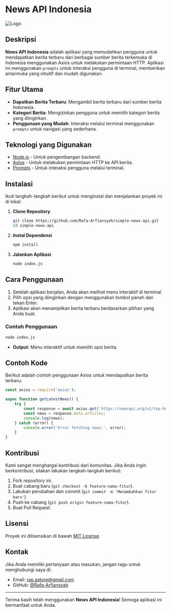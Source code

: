 # News API Indonesia

![Logo](https://example.com/logo.png) <!-- Ganti dengan URL logo proyek kamu -->

## Deskripsi

**News API Indonesia** adalah aplikasi yang memudahkan pengguna untuk mendapatkan berita terbaru dari berbagai sumber berita terkemuka di Indonesia menggunakan Axios untuk melakukan permintaan HTTP. Aplikasi ini menggunakan `prompts` untuk interaksi pengguna di terminal, memberikan antarmuka yang intuitif dan mudah digunakan.

## Fitur Utama

- **Dapatkan Berita Terbaru**: Mengambil berita terbaru dari sumber berita Indonesia.
- **Kategori Berita**: Mengizinkan pengguna untuk memilih kategori berita yang diinginkan.
- **Penggunaan yang Mudah**: Interaksi melalui terminal menggunakan `prompts` untuk navigasi yang sederhana.

## Teknologi yang Digunakan

- [Node.js](https://nodejs.org/) - Untuk pengembangan backend.
- [Axios](https://axios-http.com/) - Untuk melakukan permintaan HTTP ke API berita.
- [Prompts](https://github.com/terkelg/prompts) - Untuk interaksi pengguna melalui terminal.

## Instalasi

Ikuti langkah-langkah berikut untuk menginstal dan menjalankan proyek ini di lokal:

1. **Clone Repository**
   ```bash
   git clone https://github.com/Rafa-Arfiansyah/simple-news-api.git
   cd simple-news-api
   ```

2. **Instal Dependensi**
   ```bash
   npm install
   ```

3. **Jalankan Aplikasi**
   ```bash
   node index.js
   ```

## Cara Penggunaan

1. Setelah aplikasi berjalan, Anda akan melihat menu interaktif di terminal.
2. Pilih opsi yang diinginkan dengan menggunakan tombol panah dan tekan Enter.
3. Aplikasi akan menampilkan berita terbaru berdasarkan pilihan yang Anda buat.

### Contoh Penggunaan

```bash
node index.js
```

- **Output**: Menu interaktif untuk memilih opsi berita.

## Contoh Kode

Berikut adalah contoh penggunaan Axios untuk mendapatkan berita terbaru:

```javascript
const axios = require('axios');

async function getLatestNews() {
    try {
        const response = await axios.get('https://newsapi.org/v2/top-headlines?country=id&apiKey=YOUR_API_KEY');
        const news = response.data.articles;
        console.log(news);
    } catch (error) {
        console.error('Error fetching news:', error);
    }
}
```

## Kontribusi

Kami sangat menghargai kontribusi dari komunitas. Jika Anda ingin berkontribusi, silakan lakukan langkah-langkah berikut:

1. Fork repository ini.
2. Buat cabang baru (`git checkout -b feature-nama-fitur`).
3. Lakukan perubahan dan commit (`git commit -m 'Menambahkan fitur baru'`).
4. Push ke cabang (`git push origin feature-nama-fitur`).
5. Buat Pull Request.

## Lisensi

Proyek ini dilisensikan di bawah [MIT License](LICENSE).

## Kontak

Jika Anda memiliki pertanyaan atau masukan, jangan ragu untuk menghubungi saya di:

- Email: [rap.astore@gmail.com](mailto:rap.astore73@gmail.com)
- GitHub: [@Rafa-Arfiansyah](https://github.com/Rafa-Arfiansyah)

---

Terima kasih telah menggunakan **News API Indonesia**! Semoga aplikasi ini bermanfaat untuk Anda.
```
